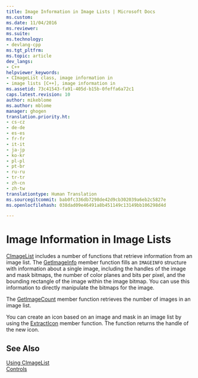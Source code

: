 ```yaml
---
title: Image Information in Image Lists | Microsoft Docs
ms.custom: 
ms.date: 11/04/2016
ms.reviewer: 
ms.suite: 
ms.technology:
- devlang-cpp
ms.tgt_pltfrm: 
ms.topic: article
dev_langs:
- C++
helpviewer_keywords:
- CImageList class, image information in
- image lists [C++], image information in
ms.assetid: 73c41543-fa91-405d-b15b-0feffa6a72c1
caps.latest.revision: 10
author: mikeblome
ms.author: mblome
manager: ghogen
translation.priority.ht:
- cs-cz
- de-de
- es-es
- fr-fr
- it-it
- ja-jp
- ko-kr
- pl-pl
- pt-br
- ru-ru
- tr-tr
- zh-cn
- zh-tw
translationtype: Human Translation
ms.sourcegitcommit: bab0fc336db7298de42d9cb302039a6eb2c5827e
ms.openlocfilehash: 038dad09e46491a8b451149c13149bb106298d4d

---
```

# Image Information in Image Lists
[CImageList](../mfc/reference/cimagelist-class.md) includes a number of functions that retrieve information from an image list. The [GetImageInfo](../mfc/reference/cimagelist-class.md#cimagelist__getimageinfo) member function fills an `IMAGEINFO` structure with information about a single image, including the handles of the image and mask bitmaps, the number of color planes and bits per pixel, and the bounding rectangle of the image within the image bitmap. You can use this information to directly manipulate the bitmaps for the image.  
  
 The [GetImageCount](../mfc/reference/cimagelist-class.md#cimagelist__getimagecount) member function retrieves the number of images in an image list.  
  
 You can create an icon based on an image and mask in an image list by using the [ExtractIcon](../mfc/reference/cimagelist-class.md#cimagelist__extracticon) member function. The function returns the handle of the new icon.  
  
## See Also  
 [Using CImageList](../mfc/using-cimagelist.md)   
 [Controls](../mfc/controls-mfc.md)




<!--HONumber=Jan17_HO1-->


